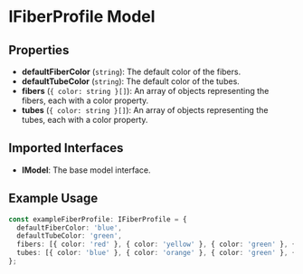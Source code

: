 # IFiberProfile Model

## Properties

- **defaultFiberColor** (`string`): The default color of the fibers.
- **defaultTubeColor** (`string`): The default color of the tubes.
- **fibers** (`{ color: string }[]`): An array of objects representing the fibers, each with a color property.
- **tubes** (`{ color: string }[]`): An array of objects representing the tubes, each with a color property.

## Imported Interfaces

- **IModel**: The base model interface.

## Example Usage

```typescript
const exampleFiberProfile: IFiberProfile = {
  defaultFiberColor: 'blue',
  defaultTubeColor: 'green',
  fibers: [{ color: 'red' }, { color: 'yellow' }, { color: 'green' }, { color: 'brown' }],
  tubes: [{ color: 'blue' }, { color: 'orange' }, { color: 'green' }, { color: 'black' }],
};
```
